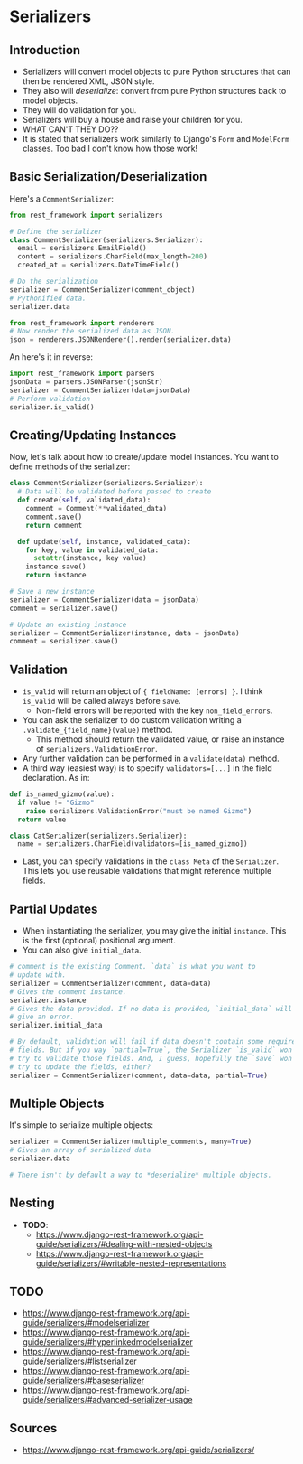 # Serializers

## Introduction

* Serializers will convert model objects to pure Python structures that
  can then be rendered XML, JSON style.
* They also will *deserialize*: convert from pure Python structures back
  to model objects.
* They will do validation for you.
* Serializers will buy a house and raise your children for you.
* WHAT CAN'T THEY DO??
* It is stated that serializers work similarly to Django's `Form` and
  `ModelForm` classes. Too bad I don't know how those work!

## Basic Serialization/Deserialization

Here's a `CommentSerializer`:

```python
from rest_framework import serializers

# Define the serializer
class CommentSerializer(serializers.Serializer):
  email = serializers.EmailField()
  content = serializers.CharField(max_length=200)
  created_at = serializers.DateTimeField()

# Do the serialization
serializer = CommentSerializer(comment_object)
# Pythonified data.
serializer.data

from rest_framework import renderers
# Now render the serialized data as JSON.
json = renderers.JSONRenderer().render(serializer.data)
```

An here's it in reverse:

```python
import rest_framework import parsers
jsonData = parsers.JSONParser(jsonStr)
serializer = CommentSerializer(data=jsonData)
# Perform validation
serializer.is_valid()
```

## Creating/Updating Instances

Now, let's talk about how to create/update model instances. You want to
define methods of the serializer:

```python
class CommentSerializer(serializers.Serializer):
  # Data will be validated before passed to create
  def create(self, validated_data):
    comment = Comment(**validated_data)
    comment.save()
    return comment

  def update(self, instance, validated_data):
    for key, value in validated_data:
      setattr(instance, key value)
    instance.save()
    return instance

# Save a new instance
serializer = CommentSerializer(data = jsonData)
comment = serializer.save()

# Update an existing instance
serializer = CommentSerializer(instance, data = jsonData)
comment = serializer.save()
```

## Validation

* `is_valid` will return an object of `{ fieldName: [errors] }`. I think
  `is_valid` will be called always before `save`.
  * Non-field errors will be reported with the key `non_field_errors`.
* You can ask the serializer to do custom validation writing a
  `.validate_{field_name}(value)` method.
  * This method should return the validated value, or raise an instance
    of `serializers.ValidationError`.
* Any further validation can be performed in a `validate(data)` method.
* A third way (easiest way) is to specify `validators=[...]` in the
  field declaration. As in:

```python
def is_named_gizmo(value):
  if value != "Gizmo"
    raise serializers.ValidationError("must be named Gizmo")
  return value

class CatSerializer(serializers.Serializer):
  name = serializers.CharField(validators=[is_named_gizmo])
```

* Last, you can specify validations in the `class Meta` of the
  `Serializer`. This lets you use reusable validations that might
  reference multiple fields.

## Partial Updates

* When instantiating the serializer, you may give the initial
  `instance`. This is the first (optional) positional argument.
* You can also give `initial_data`.

```python
# comment is the existing Comment. `data` is what you want to
# update with.
serializer = CommentSerializer(comment, data=data)
# Gives the comment instance.
serializer.instance
# Gives the data provided. If no data is provided, `initial_data` will
# give an error.
serializer.initial_data

# By default, validation will fail if data doesn't contain some required
# fields. But if you way `partial=True`, the Serializer `is_valid` won't
# try to validate those fields. And, I guess, hopefully the `save` won't
# try to update the fields, either?
serializer = CommentSerializer(comment, data=data, partial=True)
```

## Multiple Objects

It's simple to serialize multiple objects:

```python
serializer = CommentSerializer(multiple_comments, many=True)
# Gives an array of serialized data
serializer.data

# There isn't by default a way to *deserialize* multiple objects.
```

## Nesting

* **TODO**:
  * https://www.django-rest-framework.org/api-guide/serializers/#dealing-with-nested-objects
  * https://www.django-rest-framework.org/api-guide/serializers/#writable-nested-representations

## TODO

* https://www.django-rest-framework.org/api-guide/serializers/#modelserializer
* https://www.django-rest-framework.org/api-guide/serializers/#hyperlinkedmodelserializer
* https://www.django-rest-framework.org/api-guide/serializers/#listserializer
* https://www.django-rest-framework.org/api-guide/serializers/#baseserializer
* https://www.django-rest-framework.org/api-guide/serializers/#advanced-serializer-usage

## Sources

* https://www.django-rest-framework.org/api-guide/serializers/
